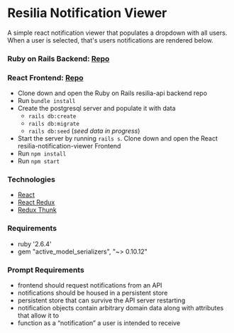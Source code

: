 # Resilia Notification Viewer

A simple react notification viewer that populates a dropdown with all users. When a user is selected, that's users notifications are rendered below.

### Ruby on Rails Backend: [ Repo](https://github.com/mkirby/resilia-api)

### React Frontend: [ Repo](https://github.com/mkirby/resilia-notification-viewer)

- Clone down and open the Ruby on Rails resilia-api backend repo
- Run `bundle install`
- Create the postgresql server and populate it with data
  - `rails db:create`
  - `rails db:migrate`
  - `rails db:seed` (_seed data in progress_)
- Start the server by running `rails s`.
  Clone down and open the React resilia-notification-viewer Frontend
- Run `npm install`
- Run `npm start`

### Technologies

- [React](https://github.com/facebook/react)
- [React Redux](https://github.com/reduxjs/react-redux)
- [Redux Thunk](https://github.com/reduxjs/redux-thunk)

### Requirements

- ruby '2.6.4'
- gem "active_model_serializers", "~> 0.10.12"

### Prompt Requirements

- frontend should request notifications from an API
- notifications should be housed in a persistent store
- persistent store that can survive the API server restarting
- notification objects contain arbitrary domain data along with attributes that allow it to
- function as a “notification” a user is intended to receive
